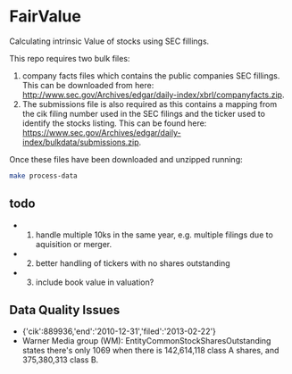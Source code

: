 # FairValue

Calculating intrinsic Value of stocks using SEC fillings.

This repo requires two bulk files:

1. company facts files which contains the public companies SEC fillings. This can be downloaded from here: http://www.sec.gov/Archives/edgar/daily-index/xbrl/companyfacts.zip.
2. The submissions file is also required as this contains a mapping from the cik filing number used in the SEC filings and the ticker used to identify the stocks listing. This can be found here: https://www.sec.gov/Archives/edgar/daily-index/bulkdata/submissions.zip.

Once these files have been downloaded and unzipped running:

```bash
make process-data
```


## todo
- 1. handle multiple 10ks in the same year, e.g. multiple filings due to aquisition or merger.
- 2. better handling of tickers with no shares outstanding
- 3. include book value in valuation?


## Data Quality Issues
- {'cik':889936,'end':'2010-12-31','filed':'2013-02-22'}
- Warner Media group (WM): EntityCommonStockSharesOutstanding states there's only 1069 when there is 142,614,118 class A shares, and 375,380,313 class B.
